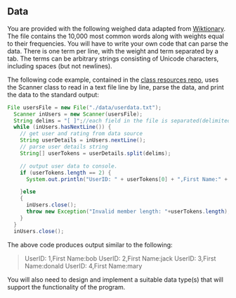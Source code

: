 ## Data

You are provided with the following weighed data adapted from  [Wiktionary](./wiktionary.txt). The file contains the 10,000 most common words along with weights equal to their frequencies. You will have to write your own code that can parse the data. There is one term per line, with the weight and term separated by a tab. The terms can be arbitrary strings consisting of Unicode characters, including spaces (but not newlines).

The following code example, contained in the [class resources repo](https://github.com/fxwalsh/algorithms-2016-examples.git), uses the Scanner class to read in a text file line by line, parse the data, and print the data to the standard output:

~~~ java
File usersFile = new File("./data/userdata.txt");
  Scanner inUsers = new Scanner(usersFile);
  String delims = "[ ]";//each field in the file is separated(delimited) by a space.
  while (inUsers.hasNextLine()) {
    // get user and rating from data source
    String userDetails = inUsers.nextLine();
    // parse user details string
    String[] userTokens = userDetails.split(delims);

    // output user data to console.
    if (userTokens.length == 2) {
      System.out.println("UserID: " + userTokens[0] + ",First Name:" + userTokens[1]);

    }else
    {
      inUsers.close();
      throw new Exception("Invalid member length: "+userTokens.length);
    }
  }
  inUsers.close();
~~~

The above code produces output similar to the following:

>UserID: 1,First Name:bob
>UserID: 2,First Name:jack
>UserID: 3,First Name:donald
>UserID: 4,First Name:mary


You will also need to design and implement a suitable data type(s) that will support the functionality of the program.
